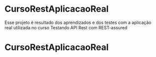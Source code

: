 # CursoRestAplicacaoReal
Esse projeto é resultado dos aprendizados e dos testes com a aplicação real utilizada no curso Testando API Rest com REST-assured
# CursoRestAplicacaoReal
